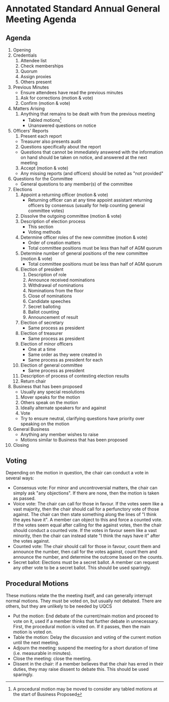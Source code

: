 # Annotated Standard Annual General Meeting Agenda
## Agenda
1. Opening
2. Credentials
    1. Attendee list
    2. Check memberships
    3. Quorum
    4. Assign proxies
    5. Others present
3. Previous Minutes
    - Ensure attendees have read the previous minutes
    1. Ask for corrections (motion & vote)
    2. Confirm (motion & vote)
4. Matters Arising
    1. Anything that remains to be dealt with from the previous meeting
        - Tabled motions[^1]
        - Unanswered questions on notice
5. Officers' Reports
    1. Present each report
    - Treasurer also presents audit
    2. Questions specifically about the report
    - Questions that cannot be immediately answered with the information on hand should be taken on notice, and answered at the next meeting
    3. Accept (motion & vote)
    - Any missing reports (and officers) should be noted as "not provided"
6. Questions for the Committee
    - General questions to any member(s) of the committee
7. Elections
    1. Appoint a returning officer (motion & vote)
        - Returning officer can at any time appoint assistant returning officers by consensus (usually for help counting general committee votes)
    2. Dissolve the outgoing committee (motion & vote)
    3. Description of election process
        - This section
        - Voting methods
    5. Determine officer roles of the new committee (motion & vote)
        - Order of creation matters
        - Total committee positions must be less than half of AGM quorum
    6. Determine number of general positions of the new committee (motion & vote)
        - Total committee positions must be less than half of AGM quorum
    7. Election of president
        1. Description of role
        2. Announce received nominations
        3. Withdrawal of nominations
        4. Nominations from the floor
        5. Close of nominations
        6. Candidate speeches
        7. Secret balloting
        8. Ballot counting
        9. Announcement of result
    8. Election of secretary
        - Same process as president
    9. Election of treasurer
        - Same process as president
    10. Election of minor officers
        - One at a time
        - Same order as they were created in
        - Same process as president for each
    11. Election of general committee
        - Same process as president
    12. Description of process of contesting election results
    13. Return chair
8. Business that has been proposed
    - Usually any special resolutions
    1. Mover speaks for the motion
    2. Others speak on the motion
    3. Ideally alternate speakers for and against
    4. Vote
    - Try to ensure neutral, clarifying questions have priority over speaking on the motion
9. General Business
    - Anything any member wishes to raise
    - Motions similar to Business that has been proposed
10. Closing
## Voting
Depending on the motion in question, the chair can conduct a vote in several ways:
- Consensus vote: For minor and uncontroversial matters, the chair can simply ask "any objections". If there are none, then the motion is taken as passed.
- Voice vote: The chair can call for those in favour. If the votes seem like a vast majority, then the chair should call for a perfunctory vote of those against. The chair can then state something along the lines of "I think the ayes have it". A member can object to this and force a counted vote. If the votes seem equal after calling for the against votes, then the chair should conduct a counted vote. If the votes in favour seem like a vast minority, then the chair can instead state "I think the nays have it" after the votes against.
- Counted vote: The chair should call for those in favour, count them and announce the number, then call for the votes against, count them and announce the number, and determine the outcome based on the counts.
- Secret ballot: Elections must be a secret ballot. A member can request any other vote to be a secret ballot. This should be used sparingly.
## Procedural Motions
These motions relate the the meeting itself, and can generally interrupt normal motions. They must be voted on, but usually not debated. There are others, but they are unlikely to be needed by UQCS
- Put the motion: End debate of the current/main motion and proceed to vote on it, used if a member thinks that further debate in unnecessary. First, the procedural motion is voted on. If it passes, then the main motion is voted on.
- Table the motion: Delay the discussion and voting of the current motion until the next meeting.
- Adjourn the meeting: suspend the meeting for a short duration of time (i.e. measurable in minutes).
- Close the meeting: close the meeting.
- Dissent in the chair: if a member believes that the chair has erred in their duties, they may raise dissent to debate this. This should be used sparingly.
 
[^1]: A procedural motion may be moved to consider any tabled motions at the start of Business Proposed
